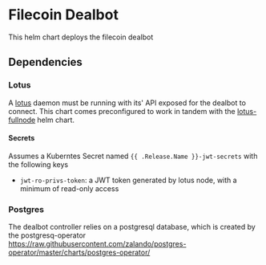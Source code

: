 # Filecoin Dealbot

This helm chart deploys the filecoin dealbot

## Dependencies

### Lotus

A [lotus](https://github.com/filecoin-project/lotus) daemon must be running with its' API exposed for the dealbot to connect.
This chart comes preconfigured to work in tandem with the [lotus-fullnode](https://github.com/filecoin-project/helm-charts/charts/lotus-fullnode) helm chart.


#### Secrets

Assumes a Kuberntes Secret named `{{ .Release.Name }}-jwt-secrets` with the following keys

* `jwt-ro-privs-token`: a JWT token generated by lotus node, with a minimum of read-only access

### Postgres

The dealbot controller relies on a postgresql database, which is created by the postgresq-operator
https://raw.githubusercontent.com/zalando/postgres-operator/master/charts/postgres-operator/


